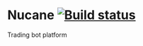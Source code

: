 # Nucane [![Build status](https://badge.buildkite.com/ae5a77e5cb289f11a18580f716921e27cda4985c9d77d8f240.svg)](https://buildkite.com/merk/ncn-build)
Trading bot platform
